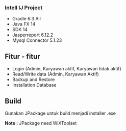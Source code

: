 ### Intell IJ Project

- Gradle 6.3 All
- Java FX 14
- SDK 14
- Jasperreport 6.12.2
- Mysql Connector 5.1.23

## Fitur - fitur
- Login (Admin, Karyawan aktif, Karyawan tidak aktif)
- Read/Write data (Admin, Karyawan Aktif)
- Backup and Restore
- Installation Database

## Build
Gunakan JPackage untuk build menjadi installer .exe

**Note :** JPackage need WiXToolset